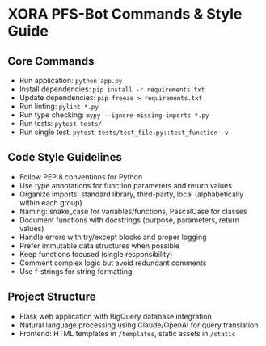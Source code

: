 # XORA PFS-Bot Commands & Style Guide

## Core Commands
- Run application: `python app.py`
- Install dependencies: `pip install -r requirements.txt`
- Update dependencies: `pip freeze > requirements.txt`
- Run linting: `pylint *.py`
- Run type checking: `mypy --ignore-missing-imports *.py`
- Run tests: `pytest tests/`
- Run single test: `pytest tests/test_file.py::test_function -v`

## Code Style Guidelines
- Follow PEP 8 conventions for Python
- Use type annotations for function parameters and return values
- Organize imports: standard library, third-party, local (alphabetically within each group)
- Naming: snake_case for variables/functions, PascalCase for classes
- Document functions with docstrings (purpose, parameters, return values)
- Handle errors with try/except blocks and proper logging
- Prefer immutable data structures when possible
- Keep functions focused (single responsibility)
- Comment complex logic but avoid redundant comments
- Use f-strings for string formatting

## Project Structure
- Flask web application with BigQuery database integration
- Natural language processing using Claude/OpenAI for query translation
- Frontend: HTML templates in `/templates`, static assets in `/static`